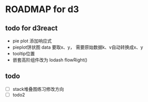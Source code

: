 # ROADMAP for d3

## todo for d3react

- pie plot 添加响应式
- pieplot饼状图 data 要取x、y， 需要原始数据k、v自动转换成x、y
- tooltip位置
- 嵌套高阶组件改为 lodash flowRight()

## todo

- [ ] stack堆叠图练习修改方向 
- [ ] todo2

